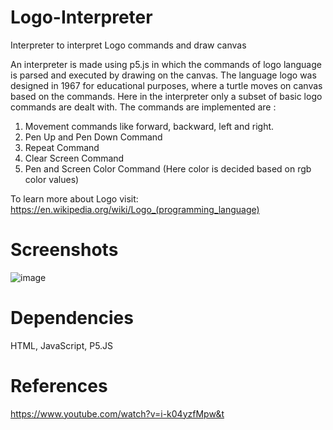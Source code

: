 # Logo-Interpreter
Interpreter to interpret Logo commands and draw canvas

An interpreter is made using p5.js in which the commands of logo language is parsed and executed by drawing on the canvas. The language logo was designed in 1967 for educational purposes, where a turtle moves on canvas based on the commands. Here in the interpreter only a subset of basic logo commands are dealt with. The commands are implemented are :

1. Movement commands like forward, backward, left and right.
2. Pen Up and Pen Down Command
3. Repeat Command
4. Clear Screen Command
5. Pen and Screen Color Command (Here color is decided based on rgb color values)

To learn more about Logo visit: https://en.wikipedia.org/wiki/Logo_(programming_language)

# Screenshots

![image](https://user-images.githubusercontent.com/16362957/53442717-ec123180-3a2f-11e9-8d1c-137312f65fd3.png)


# Dependencies
HTML,
JavaScript,
P5.JS

# References
https://www.youtube.com/watch?v=i-k04yzfMpw&t
